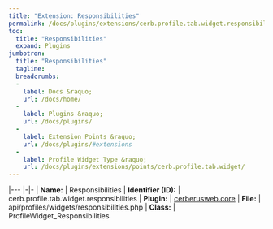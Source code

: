 ```yaml
---
title: "Extension: Responsibilities"
permalink: /docs/plugins/extensions/cerb.profile.tab.widget.responsibilities/
toc:
  title: "Responsibilities"
  expand: Plugins
jumbotron:
  title: "Responsibilities"
  tagline: 
  breadcrumbs:
  -
    label: Docs &raquo;
    url: /docs/home/
  -
    label: Plugins &raquo;
    url: /docs/plugins/
  -
    label: Extension Points &raquo;
    url: /docs/plugins/#extensions
  -
    label: Profile Widget Type &raquo;
    url: /docs/plugins/extensions/points/cerb.profile.tab.widget/
---
```


|---
|-|-
| **Name:** | Responsibilities
| **Identifier (ID):** | cerb.profile.tab.widget.responsibilities
| **Plugin:** | [cerberusweb.core](/docs/plugins/cerberusweb.core/)
| **File:** | api/profiles/widgets/responsibilities.php
| **Class:** | ProfileWidget_Responsibilities

